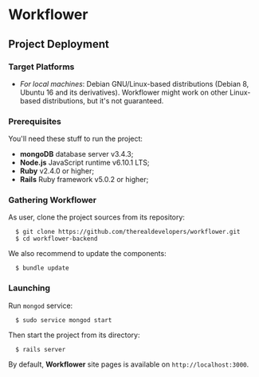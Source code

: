 # Workflower

## Project Deployment
### Target Platforms
- *For local machines*: Debian GNU/Linux-based distributions (Debian 8, Ubuntu 16 and its derivatives). Workflower might work on other Linux-based distributions, but it's not guaranteed.

### Prerequisites
You'll need these stuff to run the project:
- **mongoDB** database server v3.4.3;
- **Node.js** JavaScript runtime v6.10.1 LTS;
- **Ruby** v2.4.0 or higher;
- **Rails** Ruby framework v5.0.2 or higher;

### Gathering Workflower
As user, clone the project sources from its repository:
```ShellSession
  $ git clone https://github.com/therealdevelopers/workflower.git
  $ cd workflower-backend
```

We also recommend to update the components:
```ShellSession
  $ bundle update
```

### Launching
Run `mongod` service:
```ShellSession
  $ sudo service mongod start
```

Then start the project from its directory:
```ShellSession
  $ rails server
```

By default, **Workflower** site pages is available on `http://localhost:3000`.
